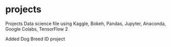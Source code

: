 # projects
Projects
Data science file using Kaggle, Bokeh, Pandas, Jupyter, Anaconda, Google Colabs, TensorFlow 2

Added Dog Breed ID project
